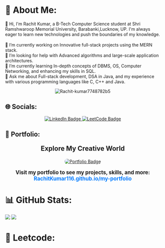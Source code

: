 # 💫 About Me:
👋 Hi, I'm Rachit Kumar, a B-Tech Computer Science student at Shri Ramshwaroop Memorial University, Barabanki,Lucknow, UP. I'm always eager to learn new technologies and push the boundaries of my knowledge.<br><br>🔭 I’m currently working on Innovative full-stack projects using the MERN stack.<br>🤝 I’m looking for help with Advanced algorithms and large-scale application architectures.<br>🌱 I’m currently learning In-depth concepts of DBMS, OS, Computer Networking, and enhancing my skills in SQL.<br>💬 Ask me about Full-stack development, DSA in Java, and my experience with various programming languages like C, C++ and Java.
<br/>
<p align="center"> <img src="https://komarev.com/ghpvc/?username=https://www.linkedin.com/in/rachit-kumar-7748782b5/&label=Profile%20views&color=0e75b6&style=flat" alt="Rachit-kumar7748782b5" /> </p>

## 🌐 Socials:

<div align="center">
  <a href="https:////www.linkedin.com/in/rachit-kumar-7748782b5/">
    <img src="https://img.shields.io/badge/LinkedIn-%230077B5.svg?logo=linkedin&logoColor=white" alt="LinkedIn Badge"/>
  </a>
  <a href="https://leetcode.com/RachitKumar7470/">
    <img src="https://img.shields.io/badge/LeetCode-%23FFA116.svg?logo=leetcode&logoColor=white" alt="LeetCode Badge"/>
  </a>
</div>

## 🎨 Portfolio:

<div align="center">
  <p style="font-size: 1.5em; font-weight: bold;"><strong>Explore My Creative World</strong></p>
  <a href="https://.github.io/my-portfolio/">
    <img src="https://img.shields.io/badge/My Portfolio-%23FF5733.svg?logo=artstation&logoColor=white" alt="Portfolio Badge" style="border-radius: 8px;"/>
  </a>
  <p style="font-size: 1.2em; font-weight: bold;">
    <strong>Visit my portfolio to see my projects, skills, and more:</strong> <br>
    <a href="https://RachitKumar116.github.io/my-portfolio/" style="color: #007bff; text-decoration: none; font-weight: bold;">RachitKumar116.github.io/my-portfolio</a>
  </p>
</div>


# 📊 GitHub Stats:

![](https://github-readme-streak-stats.herokuapp.com/?user=RachitKumar116&theme=dark&hide_border=true)
![](https://github-readme-stats.vercel.app/api/top-langs/?username=RachitKumar116&theme=dark&hide_border=true&include_all_commits=false&count_private=false&layout=compact)


# 🦾 Leetcode:





